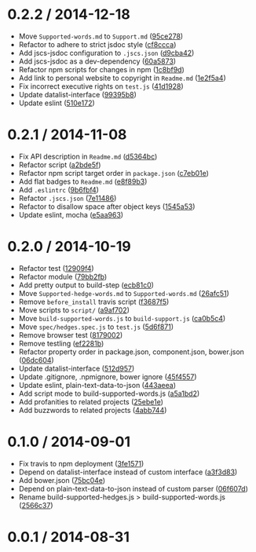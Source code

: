 0.2.2 / 2014-12-18
==================

*   Move `Supported-words.md` to `Support.md` ([95ce278](https://github.com/wooorm/hedges/commit/95ce278))
*   Refactor to adhere to strict jsdoc style ([cf8ccca](https://github.com/wooorm/hedges/commit/cf8ccca))
*   Add jscs-jsdoc configuration to `.jscs.json` ([d9cba42](https://github.com/wooorm/hedges/commit/d9cba42))
*   Add jscs-jsdoc as a dev-dependency ([60a5873](https://github.com/wooorm/hedges/commit/60a5873))
*   Refactor npm scripts for changes in npm ([1c8bf9d](https://github.com/wooorm/hedges/commit/1c8bf9d))
*   Add link to personal website to copyright in `Readme.md` ([1e2f5a4](https://github.com/wooorm/hedges/commit/1e2f5a4))
*   Fix incorrect executive rights on `test.js` ([41d1928](https://github.com/wooorm/hedges/commit/41d1928))
*   Update datalist-interface ([99395b8](https://github.com/wooorm/hedges/commit/99395b8))
*   Update eslint ([510e172](https://github.com/wooorm/hedges/commit/510e172))

0.2.1 / 2014-11-08
==================

*   Fix API description in `Readme.md` ([d5364bc](https://github.com/wooorm/hedges/commit/d5364bc))
*   Refactor script ([a2bde5f](https://github.com/wooorm/hedges/commit/a2bde5f))
*   Refactor npm script target order in `package.json` ([c7eb01e](https://github.com/wooorm/hedges/commit/c7eb01e))
*   Add flat badges to `Readme.md` ([e8f89b3](https://github.com/wooorm/hedges/commit/e8f89b3))
*   Add `.eslintrc` ([9b6fbf4](https://github.com/wooorm/hedges/commit/9b6fbf4))
*   Refactor `.jscs.json` ([7e11486](https://github.com/wooorm/hedges/commit/7e11486))
*   Refactor to disallow space after object keys ([1545a53](https://github.com/wooorm/hedges/commit/1545a53))
*   Update eslint, mocha ([e5aa963](https://github.com/wooorm/hedges/commit/e5aa963))

0.2.0 / 2014-10-19
==================

*   Refactor test ([12909f4](https://github.com/wooorm/hedges/commit/12909f4))
*   Refactor module ([79bb2fb](https://github.com/wooorm/hedges/commit/79bb2fb))
*   Add pretty output to build-step ([ecb81c0](https://github.com/wooorm/hedges/commit/ecb81c0))
*   Move `Supported-hedge-words.md` to `Supported-words.md` ([26afc51](https://github.com/wooorm/hedges/commit/26afc51))
*   Remove `before_install` travis script ([f3687f5](https://github.com/wooorm/hedges/commit/f3687f5))
*   Move scripts to `script/` ([a9af702](https://github.com/wooorm/hedges/commit/a9af702))
*   Move `build-supported-words.js` to `build-support.js` ([ca0b5c4](https://github.com/wooorm/hedges/commit/ca0b5c4))
*   Move `spec/hedges.spec.js` to `test.js` ([5d6f871](https://github.com/wooorm/hedges/commit/5d6f871))
*   Remove browser test ([8179002](https://github.com/wooorm/hedges/commit/8179002))
*   Remove testling ([ef2281b](https://github.com/wooorm/hedges/commit/ef2281b))
*   Refactor property order in package.json, component.json, bower.json ([06dc604](https://github.com/wooorm/hedges/commit/06dc604))
*   Update datalist-interface ([512d957](https://github.com/wooorm/hedges/commit/512d957))
*   Update .gitignore, .npmignore, bower ignore ([45f4557](https://github.com/wooorm/hedges/commit/45f4557))
*   Update eslint, plain-text-data-to-json ([443aeea](https://github.com/wooorm/hedges/commit/443aeea))
*   Add script mode to build-supported-words.js ([a5a1bd2](https://github.com/wooorm/hedges/commit/a5a1bd2))
*   Add profanities to related projects ([25ebe1e](https://github.com/wooorm/hedges/commit/25ebe1e))
*   Add buzzwords to related projects ([4abb744](https://github.com/wooorm/hedges/commit/4abb744))

0.1.0 / 2014-09-01
==================

*   Fix travis to npm deployment ([3fe1571](https://github.com/wooorm/hedges/commit/3fe1571))
*   Depend on datalist-interface instead of custom interface ([a3f3d83](https://github.com/wooorm/hedges/commit/a3f3d83))
*   Add bower.json ([75bc04e](https://github.com/wooorm/hedges/commit/75bc04e))
*   Depend on plain-text-data-to-json instead of custom parser ([06f607d](https://github.com/wooorm/hedges/commit/06f607d))
*   Rename build-supported-hedges.js > build-supported-words.js ([2566c37](https://github.com/wooorm/hedges/commit/2566c37))

0.0.1 / 2014-08-31
==================
